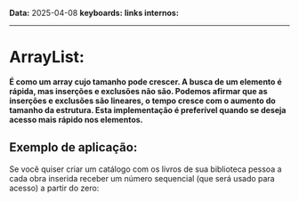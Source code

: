 
**Data:** 2025-04-08
**keyboards:** 
**links internos:** 
___

# ArrayList: 

**É como um array cujo tamanho pode crescer. A busca de um elemento é rápida, mas inserções e exclusões não são. Podemos afirmar que as inserções e exclusões são lineares, o tempo cresce com o aumento do tamanho da estrutura. Esta implementação é preferível quando se deseja acesso mais rápido nos elementos.**

## Exemplo de aplicação:

Se você quiser criar um catálogo com os livros de sua biblioteca pessoa a cada obra inserida receber um número sequencial (que será usado para acesso) a partir do zero: